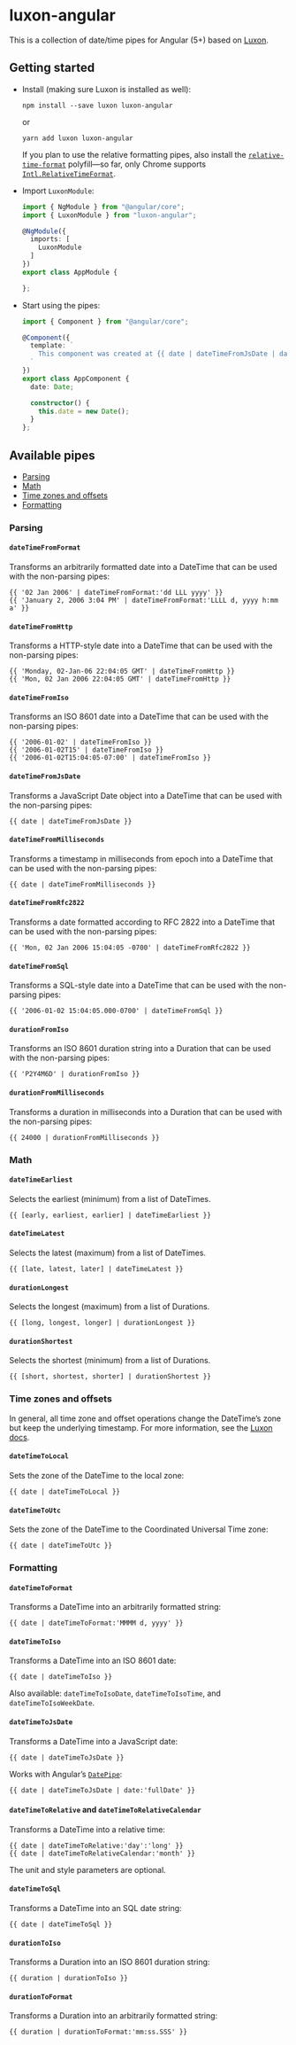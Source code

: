 # luxon-angular

This is a collection of date/time pipes for Angular (5+) based on [Luxon][luxon].

## Getting started

-   Install (making sure Luxon is installed as well):

    ```
    npm install --save luxon luxon-angular
    ```

    or

    ```
    yarn add luxon luxon-angular
    ```

    If you plan to use the relative formatting pipes, also install the [`relative-time-format`][relative-time-polyfill] polyfill—so far, only Chrome supports [`Intl.RelativeTimeFormat`][relative-time-proposal].

-   Import `LuxonModule`:

    ```typescript
    import { NgModule } from "@angular/core";
    import { LuxonModule } from "luxon-angular";

    @NgModule({
      imports: [
        LuxonModule
      ]
    })
    export class AppModule {

    };
    ```

-   Start using the pipes:

    ```typescript
    import { Component } from "@angular/core";

    @Component({
      template: `
        This component was created at {{ date | dateTimeFromJsDate | dateTimeToFormat:'tt' }}!
      `
    })
    export class AppComponent {
      date: Date;

      constructor() {
        this.date = new Date();
      }
    };
    ```

## Available pipes

-   [Parsing](#parsing)
-   [Math](#math)
-   [Time zones and offsets](#time-zones-and-offsets)
-   [Formatting](#formatting)

### Parsing

#### `dateTimeFromFormat`

Transforms an arbitrarily formatted date into a DateTime that can be used with the non-parsing pipes:

```
{{ '02 Jan 2006' | dateTimeFromFormat:'dd LLL yyyy' }}
{{ 'January 2, 2006 3:04 PM' | dateTimeFromFormat:'LLLL d, yyyy h:mm a' }}
```

#### `dateTimeFromHttp`

Transforms a HTTP-style date into a DateTime that can be used with the non-parsing pipes:

```
{{ 'Monday, 02-Jan-06 22:04:05 GMT' | dateTimeFromHttp }}
{{ 'Mon, 02 Jan 2006 22:04:05 GMT' | dateTimeFromHttp }}
```

#### `dateTimeFromIso`

Transforms an ISO 8601 date into a DateTime that can be used with the non-parsing pipes:

```
{{ '2006-01-02' | dateTimeFromIso }}
{{ '2006-01-02T15' | dateTimeFromIso }}
{{ '2006-01-02T15:04:05-07:00' | dateTimeFromIso }}
```

#### `dateTimeFromJsDate`

Transforms a JavaScript Date object into a DateTime that can be used with the non-parsing pipes:

```
{{ date | dateTimeFromJsDate }}
```

#### `dateTimeFromMilliseconds`

Transforms a timestamp in milliseconds from epoch into a DateTime that can be used with the non-parsing pipes:

```
{{ date | dateTimeFromMilliseconds }}
```

#### `dateTimeFromRfc2822`

Transforms a date formatted according to RFC 2822 into a DateTime that can be used with the non-parsing pipes:

```
{{ 'Mon, 02 Jan 2006 15:04:05 -0700' | dateTimeFromRfc2822 }}
```

#### `dateTimeFromSql`

Transforms a SQL-style date into a DateTime that can be used with the non-parsing pipes:

```
{{ '2006-01-02 15:04:05.000-0700' | dateTimeFromSql }}
```

#### `durationFromIso`

Transforms an ISO 8601 duration string into a Duration that can be used with the non-parsing pipes:

```
{{ 'P2Y4M6D' | durationFromIso }}
```

#### `durationFromMilliseconds`

Transforms a duration in milliseconds into a Duration that can be used with the non-parsing pipes:

```
{{ 24000 | durationFromMilliseconds }}
```

### Math

#### `dateTimeEarliest`

Selects the earliest (minimum) from a list of DateTimes.

```
{{ [early, earliest, earlier] | dateTimeEarliest }}
```

#### `dateTimeLatest`

Selects the latest (maximum) from a list of DateTimes.

```
{{ [late, latest, later] | dateTimeLatest }}
```

#### `durationLongest`

Selects the longest (maximum) from a list of Durations.

```
{{ [long, longest, longer] | durationLongest }}
```

#### `durationShortest`

Selects the shortest (minimum) from a list of Durations.

```
{{ [short, shortest, shorter] | durationShortest }}
```

### Time zones and offsets

In general, all time zone and offset operations change the DateTime’s zone but keep the underlying timestamp. For more information, see the [Luxon docs][changing-zones].

#### `dateTimeToLocal`

Sets the zone of the DateTime to the local zone:

```
{{ date | dateTimeToLocal }}
```

#### `dateTimeToUtc`

Sets the zone of the DateTime to the Coordinated Universal Time zone:

```
{{ date | dateTimeToUtc }}
```

### Formatting

#### `dateTimeToFormat`

Transforms a DateTime into an arbitrarily formatted string:

```
{{ date | dateTimeToFormat:'MMMM d, yyyy' }}
```

#### `dateTimeToIso`

Transforms a DateTime into an ISO 8601 date:

```
{{ date | dateTimeToIso }}
```

Also available: `dateTimeToIsoDate`, `dateTimeToIsoTime`, and `dateTimeToIsoWeekDate`.

#### `dateTimeToJsDate`

Transforms a DateTime into a JavaScript date:

```
{{ date | dateTimeToJsDate }}
```

Works with Angular’s [`DatePipe`][angular-datepipe]:

```
{{ date | dateTimeToJsDate | date:'fullDate' }}
```

#### `dateTimeToRelative` and `dateTimeToRelativeCalendar`

Transforms a DateTime into a relative time:

```
{{ date | dateTimeToRelative:'day':'long' }}
{{ date | dateTimeToRelativeCalendar:'month' }}
```

The unit and style parameters are optional.

#### `dateTimeToSql`

Transforms a DateTime into an SQL date string:

```
{{ date | dateTimeToSql }}
```

#### `durationToIso`

Transforms a Duration into an ISO 8601 duration string:

```
{{ duration | durationToIso }}
```

#### `durationToFormat`

Transforms a Duration into an arbitrarily formatted string:

```
{{ duration | durationToFormat:'mm:ss.SSS' }}
```

[angular-datepipe]: https://angular.io/api/common/DatePipe
[changing-zones]: https://moment.github.io/luxon/docs/manual/zones.html#changing-zones
[luxon]: https://moment.github.io/luxon/
[relative-time-polyfill]: https://github.com/catamphetamine/relative-time-format
[relative-time-proposal]: https://github.com/tc39/proposal-intl-relative-time
